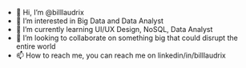 - 👋 Hi, I’m @billlaudrix
- 👀 I’m interested in Big Data and Data Analyst
- 🌱 I’m currently learning UI/UX Design, NoSQL, Data Analyst
- 💞️ I’m looking to collaborate on something big that could disrupt the entire world
- 📫 How to reach me, you can reach me on linkedin/in/billlaudrix

<!---
billlaudrix/billlaudrix is a ✨ special ✨ repository because its `README.md` (this file) appears on your GitHub profile.
You can click the Preview link to take a look at your changes.
--->
